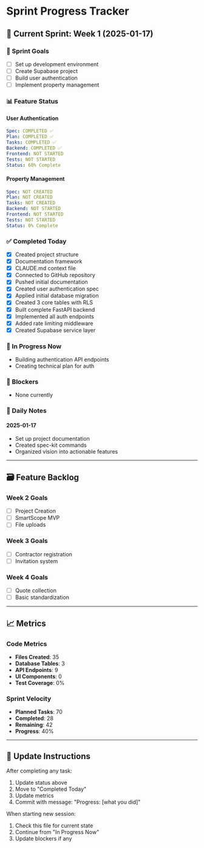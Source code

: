 # Sprint Progress Tracker

## 📅 Current Sprint: Week 1 (2025-01-17)

### 🎯 Sprint Goals
- [ ] Set up development environment
- [ ] Create Supabase project
- [ ] Build user authentication
- [ ] Implement property management

### 📊 Feature Status

#### User Authentication
```yaml
Spec: COMPLETED ✅
Plan: COMPLETED ✅
Tasks: COMPLETED ✅
Backend: COMPLETED ✅
Frontend: NOT STARTED
Tests: NOT STARTED
Status: 60% Complete
```

#### Property Management
```yaml
Spec: NOT CREATED
Plan: NOT CREATED
Tasks: NOT CREATED
Backend: NOT STARTED
Frontend: NOT STARTED
Tests: NOT STARTED
Status: 0% Complete
```

### ✅ Completed Today
- [x] Created project structure
- [x] Documentation framework
- [x] CLAUDE.md context file
- [x] Connected to GitHub repository
- [x] Pushed initial documentation
- [x] Created user authentication spec
- [x] Applied initial database migration
- [x] Created 3 core tables with RLS
- [x] Built complete FastAPI backend
- [x] Implemented all auth endpoints
- [x] Added rate limiting middleware
- [x] Created Supabase service layer

### 🔄 In Progress Now
- Building authentication API endpoints
- Creating technical plan for auth

### 🚫 Blockers
- None currently

### 📝 Daily Notes

#### 2025-01-17
- Set up project documentation
- Created spec-kit commands
- Organized vision into actionable features

---

## 🗃️ Feature Backlog

### Week 2 Goals
- [ ] Project Creation
- [ ] SmartScope MVP
- [ ] File uploads

### Week 3 Goals
- [ ] Contractor registration
- [ ] Invitation system

### Week 4 Goals
- [ ] Quote collection
- [ ] Basic standardization

---

## 📈 Metrics

### Code Metrics
- **Files Created**: 35
- **Database Tables**: 3
- **API Endpoints**: 9
- **UI Components**: 0
- **Test Coverage**: 0%

### Sprint Velocity
- **Planned Tasks**: 70
- **Completed**: 28
- **Remaining**: 42
- **Progress**: 40%

---

## 🔄 Update Instructions

After completing any task:
1. Update status above
2. Move to "Completed Today"
3. Update metrics
4. Commit with message: "Progress: [what you did]"

When starting new session:
1. Check this file for current state
2. Continue from "In Progress Now"
3. Update blockers if any